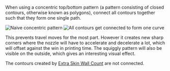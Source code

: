 When using a concentric top/bottom pattern (a pattern consisting of closed contours, otherwise known as polygons), connect all contours together such that they form one single path.

![Naive concentric pattern](connect_skin_polygons_original.png)
![All contours get connected to form one curve](connect_skin_polygons_enabled.png)

This prevents travel moves for the most part. However it creates new sharp corners where the nozzle will have to accelerate and decelerate a lot, which will offset against the win in printing time. The squiggly pattern will also be visible on the outside, which gives an interesting visual effect.

The contours created by [Extra Skin Wall Count](skin_outline_count) are not connected.